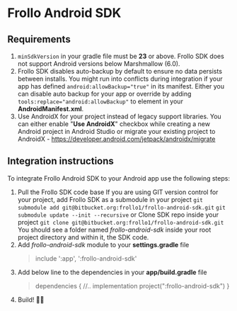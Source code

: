 # Frollo Android SDK

## Requirements

1. `minSdkVersion` in your gradle file must be **23** or above. Frollo SDK does not support Android versions below Marshmallow (6.0).
2. Frollo SDK disables auto-backup by default to ensure no data persists between installs. You might run into conflicts during integration if your app has defined `android:allowBackup="true"` in its manifest. Either you can disable auto backup for your app or override by adding `tools:replace="android:allowBackup"` to _<application>_ element in your **AndroidManifest.xml**.
3. Use AndroidX for your project instead of legacy support libraries. You can either enable "**Use AndroidX**" checkbox while creating a new Android project in Android Studio or migrate your existing project to AndroidX - https://developer.android.com/jetpack/androidx/migrate

## Integration instructions

To integrate Frollo Android SDK to your Android app use the following steps:

1. Pull the Frollo SDK code base
     If you are using GIT version control for your project, add Frollo SDK as a submodule in your project
     `git submodule add git@bitbucket.org:frollo1/frollo-android-sdk.git`
     `git submodule update --init --recursive`
     or
     Clone SDK repo inside your project
     `git clone git@bitbucket.org:frollo1/frollo-android-sdk.git`
     You should see a folder named _frollo-android-sdk_ inside your root project directory and within it, the SDK code. 
2. Add _frollo-android-sdk_ module to your **settings.gradle** file
   > include ':app', ':frollo-android-sdk'
3. Add below line to the dependencies in your **app/build.gradle** file
   > dependencies {
   >     //..
   >     implementation project(":frollo-android-sdk")
   > }
4. Build! 👷‍♂️